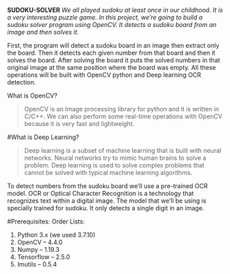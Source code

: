**SUDOKU-SOLVER**
_We all played sudoku at least once in our childhood. It is a very interesting puzzle game. In this project, we’re going to build a sudoku solver program using OpenCV. It detects a sudoku board from an image and then solves it._

First, the program will detect a sudoku board in an image then extract only the board. Then it detects each given number from that board and then it solves the board. After solving the board it puts the solved numbers in that original image at the same position where the board was empty. All these operations will be built with OpenCV python and Deep learning OCR detection.

What is OpenCV?
>OpenCV is an Image processing library for python and it is written in C/C++. We can also perform some real-time operations with OpenCV because it is very fast and lightweight.

#What is Deep Learning?
>Deep learning is a subset of machine learning that is built with neural networks. Neural networks try to mimic human brains to solve a problem. Deep learning is used to solve complex problems that cannot be solved with typical machine learning algorithms.

To detect numbers from the sudoku board we’ll use a pre-trained OCR model. OCR or Optical Character Recognition is a technology that recognizes text within a digital image. The model that we’ll be using is specially trained for sudoku. It only detects a single digit in an image.

#Prerequisites:
Order Lists:
1. Python 3.x (we used 3.7.10)
2. OpenCV – 4.4.0
3. Numpy – 1.19.3
4. Tensorflow – 2.5.0
5. Imutils – 0.5.4
